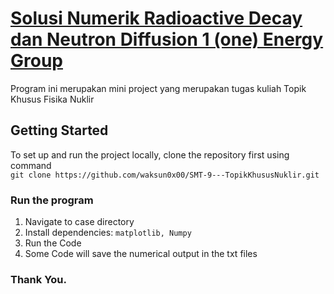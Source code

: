 <h1><a href="https://ui-lib.com/downloads/matx-react-dashboard/">Solusi Numerik Radioactive Decay dan Neutron Diffusion 1 (one) Energy Group</a></h1>

<p>Program ini merupakan mini project yang merupakan tugas kuliah Topik Khusus Fisika Nuklir</p>

## Getting Started

To set up and run the project locally, clone the repository first using command<br>
`git clone https://github.com/waksun0x00/SMT-9---TopikKhususNuklir.git`<br>

### Run the program

1. Navigate to case directory
2. Install dependencies: `matplotlib, Numpy`
3. Run the Code
4. Some Code will save the numerical output in the txt files

<h3>Thank You.</h3>
